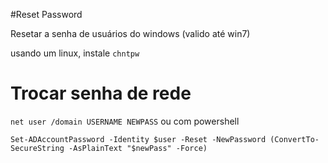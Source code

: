 #Reset Password 

Resetar a senha de usuários do windows (valido até win7)

usando um linux, instale `chntpw`


# Trocar senha de rede

`net user /domain USERNAME NEWPASS`
ou com powershell

`Set-ADAccountPassword -Identity $user -Reset -NewPassword (ConvertTo-SecureString -AsPlainText "$newPass" -Force)`
